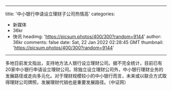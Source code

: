 
---
title: '中小银行申请设立理财子公司热情高'
categories: 
 - 新媒体
 - 36kr
 - 快讯
headimg: 'https://picsum.photos/400/300?random=9144'
author: 36kr
comments: false
date: Sat, 22 Jan 2022 02:28:45 GMT
thumbnail: 'https://picsum.photos/400/300?random=9144'
---

<div>   
多地日前发文指出，支持地方法人银行设立理财公司。据不完全统计，目前已有20家中小银行申请设立理财公司。除独立设立理财公司外，中小银行理财业务的发展路径或走向多元化。对于理财规模较小的中小银行而言，未来或以联合方式取得理财公司牌照，发展理财代销也是重要发展路径。（中证网）  
</div>
            